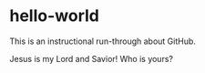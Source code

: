 # hello-world
This is an instructional run-through about GitHub.

Jesus is my Lord and Savior!  Who is yours?
